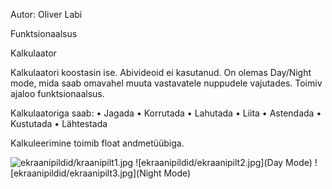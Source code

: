 Autor: Oliver Labi

Funktsionaalsus

Kalkulaator

Kalkulaatori koostasin ise. Abivideoid ei kasutanud.
On olemas Day/Night mode, mida saab omavahel muuta vastavatele nuppudele vajutades.
Toimiv ajaloo funktsionaalsus.

Kalkulaatoriga saab:
• Jagada
• Korrutada
• Lahutada
• Liita
• Astendada
• Kustutada
• Lähtestada

Kalkuleerimine toimib float andmetüübiga.

![ekraanipildid/kraanipilt1.jpg](Avaekraan)
![ekraanipildid/ekraanipilt2.jpg](Day Mode)
![ekraanipildid/ekraanipilt3.jpg](Night Mode)
